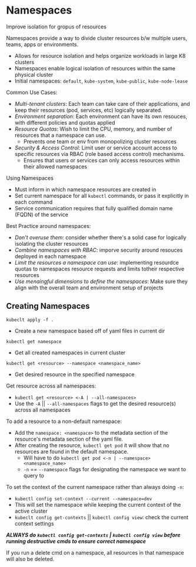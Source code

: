 # Namespaces

Improve isolation for gropus of resources

Namespaces provide a way to divide cluster resources b/w multiple users, teams, apps or environments.
- Allows for resource isolation and helps organize workloads in large K8 clusters
- Namespaces enable logical isolation of resources within the same physical cluster
- Initial namespaces: `default`, `kube-system`, `kube-public`, `kube-node-lease`

Common Use Cases:
- *Multi-tenant clusters*: Each team can take care of their applications, and keep their resources (pod, services, etc) logically separated.
- *Environment separation*: Each environment can have its own resouces, with different policies and quotas applied
- *Resource Quotas*: Wish to limit the CPU, memory, and number of resources that a namespace can use.
    - Prevents one team or env from monopolizing cluster resources
- *Security & Access Control*: Limit user or service account access to specific resources via RBAC (role based access control) mechanisms.
    - Ensures that users or services can only access resources within their allowed namespaces

Using Namespaces
- Must inform in which namespace resources are created in
- Set current namespace for all `kubectl` commands, or pass it explicitly in each command
- Service communication requires that fully qualified domain name (FQDN) of the service

Best Practice around namespaces:
- *Don't overuse them*: consider whether there's a solid case for logically isolating the cluster resources
- *Combine namespaces with RBAC*: imporve security around resouces deployed in each namespace
- *Limit the resources a namespace can use*: implementing resourdce quotas to namespaces resource requests and limits totheir respective resources
- *Use menaingful dimensions to define the namespaces*: Make sure they align with the overall team and environment setup of projects

## Creating Namespaces
`kubeclt apply -f .`
- Create a new namespace based off of yaml files in current dir

`kubectl get namespace`
- Get all created namespaces in current cluster

`kubectl get <resource> --namespace <namespace_name>`
- Get desired resource in the specified namespace

Get resource across all namespaces:
- `kubectl get <resource> <-A | --all-namespaces>`
- Use the `-A` || `--all-namespaces` flags to get the desired resource(s) across all namespaces

To add a resource to a non-default namespace:
- Add the `namespace: <namespace>` to the metadata section of the resource's metadata section of the yaml file.
- After creating the resource, `kubectl get pod` it will show that no resources are found in the default namespace.
    - Will have to do `kubectl get pod <-n | --namespace> <namespace_name>`
    - `-n` == `--namespace` flags for designating the namespace we want to query to

To set the context of the current namespace rather than always doing `-n`:
- `kubectl config set-context --current --namespace=dev`
- This will set the namespace while keeping the current context of the active cluster
- `kubeclt config get-contexts` || `kubectl config view`: check the current context settings

***ALWAYS do `kubectl config get-contexts` | `kubectl config view` before running destructive cmds to ensure correct namespace***

If you run a delete cmd on a namespace, all resources in that namespace will also be deleted.